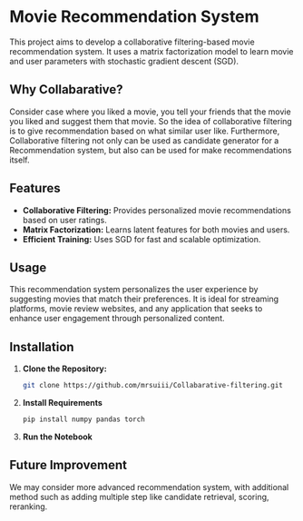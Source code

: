 # Movie Recommendation System

This project aims to develop a collaborative filtering-based movie recommendation system. It uses a matrix factorization model to learn movie and user parameters with stochastic gradient descent (SGD).


## Why Collabarative?
Consider case where you liked a movie, you tell your friends that the movie you liked and suggest them that movie. So the idea of collaborative filtering is to give recommendation based on what similar user like.
Furthermore, Collaborative filtering not only can be used as candidate generator for a Recommendation system, but also can be used for make recommendations itself.

## Features

- **Collaborative Filtering:** Provides personalized movie recommendations based on user ratings.
- **Matrix Factorization:** Learns latent features for both movies and users.
- **Efficient Training:** Uses SGD for fast and scalable optimization.

## Usage

This recommendation system personalizes the user experience by suggesting movies that match their preferences. It is ideal for streaming platforms, movie review websites, and any application that seeks to enhance user engagement through personalized content.

## Installation

1. **Clone the Repository:**
   ```bash
   git clone https://github.com/mrsuiii/Collabarative-filtering.git
2. **Install Requirements**
   ```bash
   pip install numpy pandas torch
3. **Run the Notebook**

## Future Improvement
We may consider more advanced recommendation system, with additional method such as adding multiple step like candidate retrieval, scoring, reranking.
